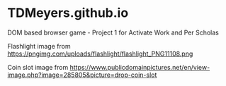# TDMeyers.github.io
DOM based browser game - Project 1 for Activate Work and Per Scholas


Flashlight image from https://pngimg.com/uploads/flashlight/flashlight_PNG11108.png

Coin slot image from https://www.publicdomainpictures.net/en/view-image.php?image=285805&picture=drop-coin-slot